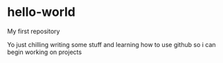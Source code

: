 # hello-world
My first repository

Yo just chilling writing some stuff and learning how to use github so i can begin working on projects
